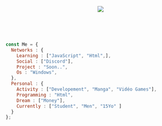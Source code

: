 <p align="center">
    <img src="https://media.discordapp.net/attachments/958862060081520640/958866970919469056/07ba43f56db107698c7e4fb7414c0f8d.jpg">
</p>   
<br>
<br>
<br>



```js
const Me = {
  Networks : {
    Learning : ["JavaScript", "Html",],
    Social : ["Discord"],
    Project : "Soon..",
    Os : "Windows",
  },
  Personal : {
    Activity : ["Developement", "Manga", "Vidéo Games"],
    Programming : "Html",
    Dream : ["Money"],
    Currently : ["Student", "Men", "15Yo" ]
  }
};

